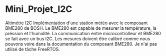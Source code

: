 # Mini_Projet_I2C
Altimétre I2C
Implémentation d'une station météo avec le composant BME280 de BOSH. Le BME280 est capable de mesurer la température, la préssion et l'humidité. La communication entre microcontrolleur et BME280 se fait avec un bus I2C. Les mesures doivent être calibré comme nous pouvons voire dans la documentation du composant BME280. Je n'ai pas utilisé de tâche FreeRTOS. 
